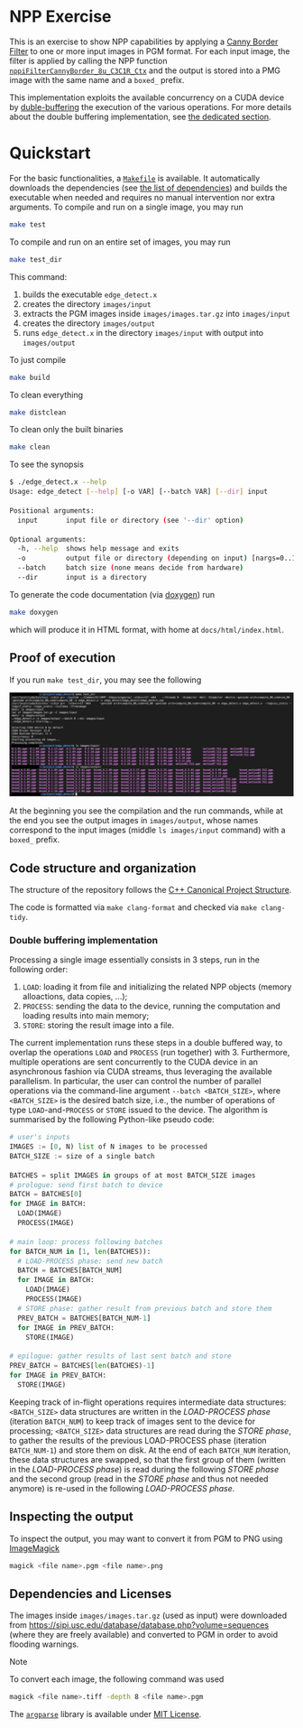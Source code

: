 
# NPP Exercise
This is an exercise to show NPP capabilities by applying a [Canny Border Filter](https://docs.nvidia.com/cuda/npp/image_filtering_functions.html#image-filter-canny-border) to one or more input images in PGM format. For each input image, the filter is applied by calling the NPP function [`nppiFilterCannyBorder_8u_C3C1R_Ctx`](https://docs.nvidia.com/cuda/npp/image_filtering_functions.html#c.nppiFilterCannyBorder_8u_C3C1R_Ctx) and the output is stored into a PMG image with the same name and a `boxed_` prefix.

This implementation exploits the available concurrency on a CUDA device by [duble-buffering](https://en.wikipedia.org/wiki/Multiple_buffering) the execution of the various operations. For more details about the double buffering implementation, see [the dedicated section](#double-buffering-implementation).

# Quickstart
For the basic functionalities, a [`Makefile`](Makefile) is available. It automatically downloads the dependencies (see [the list of dependencies](#dependencies-and-licenses)) and builds the executable when needed and requires no manual intervention nor extra arguments.
To compile and run on a single image, you may run

```bash
make test
```

To compile and run on an entire set of images, you may run

```bash
make test_dir
```

This command:

1. builds the executable `edge_detect.x`
2. creates the directory `images/input`
3. extracts the PGM images inside `images/images.tar.gz` into `images/input`
4. creates the directory `images/output`
5. runs `edge_detect.x` in the directory `images/input` with output into `images/output`

To just compile

```bash
make build
```

To clean everything

```bash
make distclean
```

To clean only the built binaries

```bash
make clean
```

To see the synopsis

```bash
$ ./edge_detect.x --help
Usage: edge_detect [--help] [-o VAR] [--batch VAR] [--dir] input

Positional arguments:
  input       input file or directory (see '--dir' option)

Optional arguments:
  -h, --help  shows help message and exits
  -o          output file or directory (depending on input) [nargs=0..1] [default: "."]
  --batch     batch size (none means decide from hardware)
  --dir       input is a directory
```

To generate the code documentation (via [doxygen](https://www.doxygen.nl)) run

```bash
make doxygen
```

which will produce it in HTML format, with home at `docs/html/index.html`.

## Proof of execution
If you run `make test_dir`, you may see the following

![result of execution of target test_dir](docs/test_dir_results.png)

At the beginning you see the compilation and the run commands, while at the end you see the output images in `images/output`, whose names correspond to the input images (middle `ls images/input` command) with a `boxed_` prefix.

## Code structure and organization
The structure of the repository follows the [C++ Canonical Project Structure](https://www.open-std.org/jtc1/sc22/wg21/docs/papers/2018/p1204r0.html).

The code is formatted via `make clang-format` and checked via `make clang-tidy`.

### Double buffering implementation
Processing a single image essentially consists in 3 steps, run in the following order:

1. `LOAD`: loading it from file and initializing the related NPP objects (memory alloactions, data copies, ...);
2. `PROCESS`: sending the data to the device, running the computation and loading results into main memory;
3. `STORE`: storing the result image into a file.

The current implementation runs these steps in a double buffered way, to overlap the operations `LOAD` and `PROCESS` (run together) with 3. Furthermore, multiple operations are sent concurrently to the CUDA device in an asynchronous fashion via CUDA streams, thus leveraging the available parallelism. In particular, the user can control the number of parallel operations via the command-line argument `--batch <BATCH_SIZE>`, where `<BATCH_SIZE>` is the desired batch size, i.e., the number of operations of type `LOAD`-and-`PROCESS` or `STORE` issued to the device. The algorithm is summarised by the following Python-like pseudo code:

```python
# user's inputs
IMAGES := [0, N) list of N images to be processed
BATCH_SIZE := size of a single batch

BATCHES = split IMAGES in groups of at most BATCH_SIZE images
# prologue: send first batch to device
BATCH = BATCHES[0]
for IMAGE in BATCH:
  LOAD(IMAGE)
  PROCESS(IMAGE)

# main loop: process following batches
for BATCH_NUM in [1, len(BATCHES)):
  # LOAD-PROCESS phase: send new batch
  BATCH = BATCHES[BATCH_NUM]
  for IMAGE in BATCH:
    LOAD(IMAGE)
    PROCESS(IMAGE)
  # STORE phase: gather result from previous batch and store them
  PREV_BATCH = BATCHES[BATCH_NUM-1]
  for IMAGE in PREV_BATCH:
    STORE(IMAGE)

# epilogue: gather results of last sent batch and store
PREV_BATCH = BATCHES[len(BATCHES)-1]
for IMAGE in PREV_BATCH:
  STORE(IMAGE)
```

Keeping track of in-flight operations requires intermediate data structures: `<BATCH_SIZE>` data structures are written in the *LOAD-PROCESS phase* (iteration `BATCH_NUM`) to keep track of images sent to the device for processing; `<BATCH_SIZE>` data structures are read during the *STORE phase*, to gather the results of the previous LOAD-PROCESS phase (iteration `BATCH_NUM-1`) and store them on disk. At the end of each `BATCH_NUM` iteration, these data structures are swapped, so that the first group of them (written in the *LOAD-PROCESS phase*) is read during the following *STORE phase* and the second group (read in the *STORE phase* and thus not needed anymore) is re-used in the following *LOAD-PROCESS phase*.

## Inspecting the output
To inspect the output, you may want to convert it from PGM to PNG using [ImageMagick](https://imagemagick.org)

```bash
magick <file name>.pgm <file name>.png
```

## Dependencies and Licenses
The images inside `images/images.tar.gz` (used as input) were downloaded from https://sipi.usc.edu/database/database.php?volume=sequences (where they are freely available) and converted to PGM in order to avoid flooding warnings.

> [!NOTE]
> To convert each image, the following command was used
> ```bash
> magick <file name>.tiff -depth 8 <file name>.pgm
> ```

The [`argparse`](https://github.com/p-ranav/argparse) library is available under [MIT License](https://github.com/p-ranav/argparse/blob/master/LICENSE).
